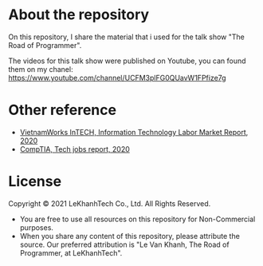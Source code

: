 # About the repository
On this repository, I share the material that i used for the talk show "The Road of Programmer".

The videos for this talk show were published on Youtube, you can found them on my chanel: https://www.youtube.com/channel/UCFM3plFG0QUavW1FPfize7g

# Other reference
- [VietnamWorks InTECH, Information Technology Labor Market Report, 2020](https://drive.google.com/file/d/1Rg25iKF-uYP3v_8iyZHL4Xzlkgg6aqHz/view)
- [CompTIA, Tech jobs report, 2020](https://www.comptia.org/content/tech-jobs-report)

# License
Copyright © 2021 LeKhanhTech Co., Ltd. All Rights Reserved.
- You are free to use all resources on this repository for Non-Commercial purposes.
- When you share any content of this repository, please attribute the source. Our preferred attribution is  "Le Van Khanh, The Road of Programmer, at LeKhanhTech".